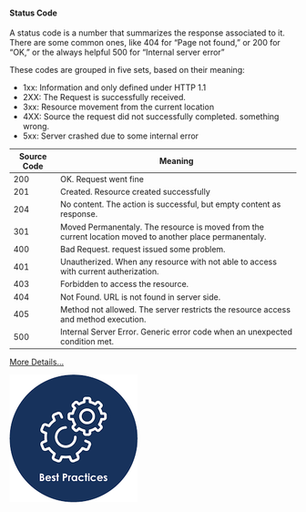#### Status Code ####
A status code is a number that summarizes the response associated to it. There are some common ones,
like 404 for “Page not found,” or 200 for “OK,” or the always helpful 500 for “Internal server error”

These codes are grouped in five sets, based on their meaning:
* 1xx: Information and only defined under HTTP 1.1
* 2XX: The Request is successfully received.
* 3xx: Resource movement from the current location
* 4XX: Source the request did not successfully completed. something wrong.
* 5xx: Server crashed due to some internal error

Source Code | Meaning
------------|------------
200         | OK. Request went fine
201         | Created. Resource created successfully
204         | No content. The action is successful, but empty content as response.
301			| Moved Permanentaly. The resource is moved from the current location moved to another place permanentaly.
400         | Bad Request. request issued some problem. 
401         | Unautherized. When any resource with not able to access with current autherization. 
403			| Forbidden to access the resource.
404			| Not Found. URL is not found in server side.
405			| Method not allowed. The server restricts the resource access and method execution.
500         | Internal Server Error. Generic error code when an unexpected condition met.

[More Details...](http://tools.ietf.org/html/rfc7231#section-6)

[![](https://github.com/shribadiger/RESTFull-API-NodeJS/blob/master/img/bp.png)](https://github.com/shribadiger/RESTFull-API-NodeJS/blob/master/Page4.md)
